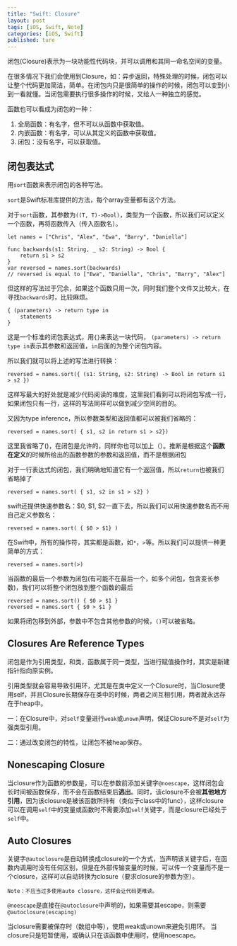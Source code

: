 ```yaml
---
title: "Swift: Closure"
layout: post
tags: [iOS, Swift, Note]
categories: [iOS, Swift]
published: ture
---
```


闭包(Closure)表示为一块功能性代码块，并可以调用和其同一命名空间的变量。

在很多情况下我们会使用到Closure，如：异步返回，特殊处理的时候，闭包可以让整个代码更加简洁，简单。在闭包内只是很简单的操作的时候，闭包可以变到小到一看就懂。当闭包需要执行很多操作的时候，又给人一种独立的感觉。

函数也可以看成为闭包的一种：

1. 全局函数：有名字，但不可以从函数中获取值。
2. 内嵌函数：有名字，可以从其定义的函数中获取值。
3. 闭包：没有名字，可以获取值。

## 闭包表达式

用`sort`函数来表示闭包的各种写法。

`sort`是Swift标准库提供的方法，每个array变量都有这个方法。

对于`sort`函数，其参数为`((T, T)->Bool)`，类型为一个函数，所以我们可以定义一个函数，再将函数传入（传入函数名）。

```
let names = ["Chris", "Alex", "Ewa", "Barry", "Daniella"]

func backwards(s1: String, _ s2: String) -> Bool {
    return s1 > s2
}
var reversed = names.sort(backwards)
// reversed is equal to ["Ewa", "Daniella", "Chris", "Barry", "Alex"]
```

但这样的写法过于冗余，如果这个函数只用一次，同时我们整个文件又比较大，在寻找`backwards`时，比较麻烦。

```
{ (parameters) -> return type in
    statements
}
```

这是一个标准的闭包表达式，用`{}`来表达一块代码， `(parameters) -> return type in`表示其参数和返回值，`in`后面的为整个闭包内容。

所以我们就可以将上述的写法进行转换：

```
reversed = names.sort({ (s1: String, s2: String) -> Bool in return s1 > s2 })
```

这样写最大的好处就是减少代码阅读的难度，这里我们看到可以将闭包写成一行，如果闭包只有一行，这样的写法同样可以做到减少空间的目的。

又因为type inference，所以参数类型和返回值都可以被我们省略的：

```
reversed = names.sort( { s1, s2 in return s1 > s2})
```

这里我省略了()，在闭包是允许的，同样你也可以加上（）。推断是根据这个**函数在定义**的时候所给出的函数参数的参数和返回值，而不是根据闭包

对于一行表达式的闭包，我们明确地知道它有一个返回值，所以`return`也被我们省略掉了

```
reversed = names.sort( { s1, s2 in s1 > s2} )
```

swift还提供快速参数名：$0, $1, $2一直下去，所以我们可以用快速参数名而不用自己定义参数名：

```
reversed = names.sort( { $0 > $1} )
```

在Swift中，所有的操作符，其实都是函数，如`*`，`>`等。所以我们可以提供一种更简单的方式：

```
reversed = names.sort(>)
```

当函数的最后一个参数为闭包(有可能不在最后一个，如多个闭包，包含变长参数)，我们可以将整个闭包放到整个函数的最后

```
reversed = names.sort() { $0 > $1 } 
reversed = names.sort { $0 > $1 } 
```

如果将闭包移到外部，参数中不包含其他参数的时候，`()`可以被省略。

## Closures Are Reference Types

闭包是作为引用类型，和类，函数属于同一类型，当进行赋值操作时，其实是新建指针指向原实例。

引用类型就会容易导致引用环，尤其是在类中定义一个Closure时，当Closure使用self，并且Closure长期保存在类中的时候，两者之间互相引用，两者就永远存在于heap中。

一：在Closure中，对`self`变量进行`weak`或`unown`声明，保证Closure不是对`self`为强类型引用。

二：通过改变闭包的特性，让闭包不被heap保存。

## Nonescaping Closure

当closure作为函数的参数是，可以在参数前添加关键字`@noescape`，这样闭包会长时间被函数保存，而不会在函数结束后**逃出**。同时，该closure不会被**其他地方引用**，因为该closure是被该函数所持有（类似于class中的func），这样closure可以在调用`self`中的变量或函数时不需要添加`self`关键字，而是closure已经处于`self`中。

## Auto Closures

关键字`@autoclosure`是自动转换成closure的一个方式，当声明该关键字后，在函数内调用时没有任何区别，但是在外部传输变量的时候，可以传一个变量而不是一个closure，这样可以自动转换为closure（要求closure的参数为空）。

	Note：不应当过多使用auto closure，这样会让代码更难读。
	
`@noescape`是直接在`@autoclosure`中声明的，如果需要其escape，则需要`@autoclosure(escaping)`

当closure需要被保存时（数组中等），使用weak或unown来避免引用环。
当closure只是短暂使用，或确认只在该函数中使用时，使用noescape。





